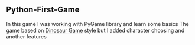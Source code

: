 ## Python-First-Game
In this game I was working with PyGame library and learn some basics 
The game based on [Dinosaur Game](https://dinosaur-game.io/) style but I added character choosing and another features
